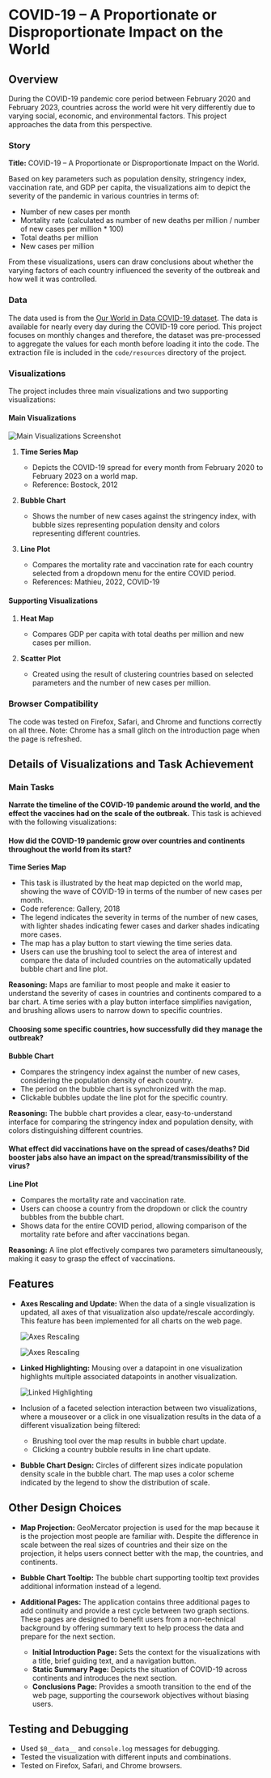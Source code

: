 # COVID-19 – A Proportionate or Disproportionate Impact on the World

## Overview

During the COVID-19 pandemic core period between February 2020 and February 2023, countries across the world were hit very differently due to varying social, economic, and environmental factors. This project approaches the data from this perspective.

### Story

**Title:** COVID-19 – A Proportionate or Disproportionate Impact on the World.

Based on key parameters such as population density, stringency index, vaccination rate, and GDP per capita, the visualizations aim to depict the severity of the pandemic in various countries in terms of:
- Number of new cases per month
- Mortality rate (calculated as number of new deaths per million / number of new cases per million * 100)
- Total deaths per million
- New cases per million

From these visualizations, users can draw conclusions about whether the varying factors of each country influenced the severity of the outbreak and how well it was controlled.

### Data

The data used is from the [Our World in Data COVID-19 dataset](https://github.com/owid/covid-19-data/blob/master/public/data/owid-covid-data.csv). The data is available for nearly every day during the COVID-19 core period. This project focuses on monthly changes and therefore, the dataset was pre-processed to aggregate the values for each month before loading it into the code. The extraction file is included in the `code/resources` directory of the project.

### Visualizations

The project includes three main visualizations and two supporting visualizations:

#### Main Visualizations

![Main Visualizations Screenshot](images/overview.png)

1. **Time Series Map**
   - Depicts the COVID-19 spread for every month from February 2020 to February 2023 on a world map.
   - Reference: Bostock, 2012

2. **Bubble Chart**
   - Shows the number of new cases against the stringency index, with bubble sizes representing population density and colors representing different countries.

3. **Line Plot**
   - Compares the mortality rate and vaccination rate for each country selected from a dropdown menu for the entire COVID period.
   - References: Mathieu, 2022, COVID-19

#### Supporting Visualizations

1. **Heat Map**
   - Compares GDP per capita with total deaths per million and new cases per million.

2. **Scatter Plot**
   - Created using the result of clustering countries based on selected parameters and the number of new cases per million.

### Browser Compatibility

The code was tested on Firefox, Safari, and Chrome and functions correctly on all three. Note: Chrome has a small glitch on the introduction page when the page is refreshed.

## Details of Visualizations and Task Achievement

### Main Tasks

**Narrate the timeline of the COVID-19 pandemic around the world, and the effect the vaccines had on the scale of the outbreak.** This task is achieved with the following visualizations:

#### How did the COVID-19 pandemic grow over countries and continents throughout the world from its start?

**Time Series Map**
- This task is illustrated by the heat map depicted on the world map, showing the wave of COVID-19 in terms of the number of new cases per month.
- Code reference: Gallery, 2018
- The legend indicates the severity in terms of the number of new cases, with lighter shades indicating fewer cases and darker shades indicating more cases.
- The map has a play button to start viewing the time series data.
- Users can use the brushing tool to select the area of interest and compare the data of included countries on the automatically updated bubble chart and line plot.

**Reasoning:** Maps are familiar to most people and make it easier to understand the severity of cases in countries and continents compared to a bar chart. A time series with a play button interface simplifies navigation, and brushing allows users to narrow down to specific countries.

#### Choosing some specific countries, how successfully did they manage the outbreak?

**Bubble Chart**
- Compares the stringency index against the number of new cases, considering the population density of each country.
- The period on the bubble chart is synchronized with the map.
- Clickable bubbles update the line plot for the specific country.

**Reasoning:** The bubble chart provides a clear, easy-to-understand interface for comparing the stringency index and population density, with colors distinguishing different countries.

#### What effect did vaccinations have on the spread of cases/deaths? Did booster jabs also have an impact on the spread/transmissibility of the virus?

**Line Plot**
- Compares the mortality rate and vaccination rate.
- Users can choose a country from the dropdown or click the country bubbles from the bubble chart.
- Shows data for the entire COVID period, allowing comparison of the mortality rate before and after vaccinations began.

**Reasoning:** A line plot effectively compares two parameters simultaneously, making it easy to grasp the effect of vaccinations.


## Features

- **Axes Rescaling and Update:** When the data of a single visualization is updated, all axes of that visualization also update/rescale accordingly. This feature has been implemented for all charts on the web page.

  ![Axes Rescaling](images/connection1.png)
  
  ![Axes Rescaling](images/connection2.png)

- **Linked Highlighting:** Mousing over a datapoint in one visualization highlights multiple associated datapoints in another visualization.
  
  ![Linked Highlighting](images/connection3.png)

- Inclusion of a faceted selection interaction between two visualizations, where a mouseover or a click in one visualization results in the data of a different visualization being filtered:
  - Brushing tool over the map results in bubble chart update.
  - Clicking a country bubble results in line chart update.

- **Bubble Chart Design:** Circles of different sizes indicate population density scale in the bubble chart. The map uses a color scheme indicated by the legend to show the distribution of scale.

## Other Design Choices

- **Map Projection:** GeoMercator projection is used for the map because it is the projection most people are familiar with. Despite the difference in scale between the real sizes of countries and their size on the projection, it helps users connect better with the map, the countries, and continents.

- **Bubble Chart Tooltip:** The bubble chart supporting tooltip text provides additional information instead of a legend.

- **Additional Pages:** The application contains three additional pages to add continuity and provide a rest cycle between two graph sections. These pages are designed to benefit users from a non-technical background by offering summary text to help process the data and prepare for the next section.
  - **Initial Introduction Page:** Sets the context for the visualizations with a title, brief guiding text, and a navigation button.
  - **Static Summary Page:** Depicts the situation of COVID-19 across continents and introduces the next section.
  - **Conclusions Page:** Provides a smooth transition to the end of the web page, supporting the coursework objectives without biasing users.

## Testing and Debugging
  - Used `$0__data__` and `console.log` messages for debugging.
  - Tested the visualization with different inputs and combinations.
  - Tested on Firefox, Safari, and Chrome browsers.
